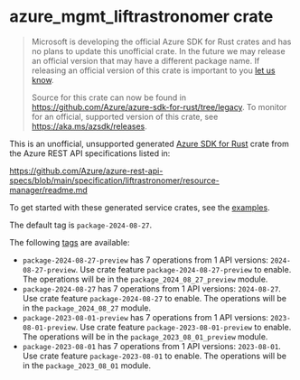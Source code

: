 # azure_mgmt_liftrastronomer crate

> Microsoft is developing the official Azure SDK for Rust crates and has no plans to update this unofficial crate.
> In the future we may release an official version that may have a different package name.
> If releasing an official version of this crate is important to you [let us know](https://github.com/Azure/azure-sdk-for-rust/issues/new/choose).
>
> Source for this crate can now be found in <https://github.com/Azure/azure-sdk-for-rust/tree/legacy>.
> To monitor for an official, supported version of this crate, see <https://aka.ms/azsdk/releases>.

This is an unofficial, unsupported generated [Azure SDK for Rust](https://github.com/Azure/azure-sdk-for-rust/tree/legacy) crate from the Azure REST API specifications listed in:

https://github.com/Azure/azure-rest-api-specs/blob/main/specification/liftrastronomer/resource-manager/readme.md

To get started with these generated service crates, see the [examples](https://github.com/Azure/azure-sdk-for-rust/blob/legacy/services/README.md#examples).

The default tag is `package-2024-08-27`.

The following [tags](https://github.com/Azure/azure-sdk-for-rust/blob/legacy/services/tags.md) are available:

- `package-2024-08-27-preview` has 7 operations from 1 API versions: `2024-08-27-preview`. Use crate feature `package-2024-08-27-preview` to enable. The operations will be in the `package_2024_08_27_preview` module.
- `package-2024-08-27` has 7 operations from 1 API versions: `2024-08-27`. Use crate feature `package-2024-08-27` to enable. The operations will be in the `package_2024_08_27` module.
- `package-2023-08-01-preview` has 7 operations from 1 API versions: `2023-08-01-preview`. Use crate feature `package-2023-08-01-preview` to enable. The operations will be in the `package_2023_08_01_preview` module.
- `package-2023-08-01` has 7 operations from 1 API versions: `2023-08-01`. Use crate feature `package-2023-08-01` to enable. The operations will be in the `package_2023_08_01` module.